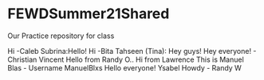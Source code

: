 # FEWDSummer21Shared
Our Practice repository for class

Hi -Caleb
Subrina:Hello!
Hi -Bita
Tahseen (Tina): Hey guys!
Hey everyone! - Christian Vincent
Hello from Randy O..
Hi from Lawrence
This is Manuel Blas  - Username ManuelBlxs
Hello everyone! Ysabel
Howdy - Randy W